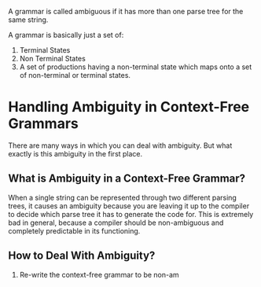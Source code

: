 A grammar is called ambiguous if it has more than one parse tree for the same string.

A grammar is basically just a set of:
1. Terminal States
2. Non Terminal States
3. A set of productions having a non-terminal state which maps onto a set of non-terminal or terminal states.
# Handling Ambiguity in Context-Free Grammars
There are many ways in which you can deal with ambiguity. But what exactly is this ambiguity in the first place.
## What is Ambiguity in a Context-Free Grammar?
When a single string can be represented through two different parsing trees, it causes an ambiguity because you are leaving it up to the compiler to decide which parse tree it has to generate the code for. This is extremely bad in general, because a compiler should be non-ambiguous and completely predictable in its functioning.
## How to Deal With Ambiguity?
1. Re-write the context-free grammar to be non-am